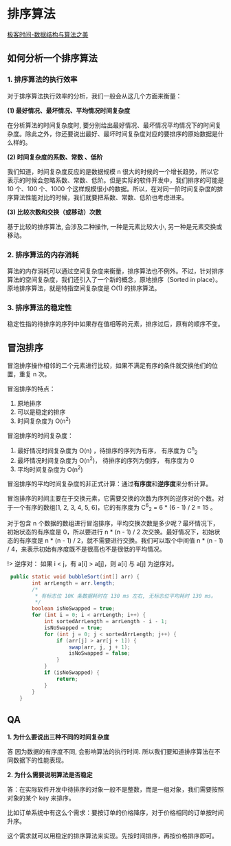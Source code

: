 

# 排序算法

[极客时间-数据结构与算法之美](https://time.geekbang.org/column/article/41802)

## 如何分析一个排序算法

### 1. 排序算法的执行效率

对于排序算法执行效率的分析，我们一般会从这几个方面来衡量：

**(1) 最好情况、最坏情况、平均情况时间复杂度** 

在分析算法的时间复杂度时, 要分别给出最好情况、最坏情况平均情况下的时间复杂度。除此之外，你还要说出最好、最坏时间复杂度对应的要排序的原始数据是什么样的。

**(2) 时间复杂度的系数、常数 、低阶**

 我们知道，时间复杂度反应的是数据规模 n 很大的时候的一个增长趋势，所以它表示的时候会忽略系数、常数、低阶。但是实际的软件开发中，我们排序的可能是 10 个、100 个、1000 个这样规模很小的数据。所以，在对同一阶时间复杂度的排序算法性能对比的时候，我们就要把系数、常数、低阶也考虑进来。 

**(3) 比较次数和交换（或移动）次数** 

基于比较的排序算法, 会涉及二种操作, 一种是元素比较大小, 另一种是元素交换或移动。

### 2.  排序算法的内存消耗
算法的内存消耗可以通过空间复杂度来衡量，排序算法也不例外。不过，针对排序算法的空间复杂度，我们还引入了一个新的概念，原地排序（Sorted in place）。原地排序算法，就是特指空间复杂度是 O(1) 的排序算法。

### 3. 排序算法的稳定性

稳定性指的待排序的序列中如果存在值相等的元素，排序过后，原有的顺序不变。



## 冒泡排序

冒泡排序操作相邻的二个元素进行比较，如果不满足有序的条件就交换他们的位置，重复 n  次。

冒泡排序的特点：

1. 原地排序
2. 可以是稳定的排序
3. 时间复杂度为  O(n<sup>2</sup>)

冒泡排序的时间复杂度：

1. 最好情况时间复杂度为 O(n) ，待排序的序列为有序， 有序度为 C<sup>n</sup><sub>2</sub>
2. 最坏情况时间复杂度为 O(n<sup>2</sup>)， 待排序的序列为倒序， 有序度为 0
3. 平均时间复杂度为 O(n<sup>2</sup>)

   

冒泡排序的平均时间复杂度的非正式计算：通过**有序度**和**逆序度**来分析计算。

冒泡排序的时间主要在于交换元素，它需要交换的次数为序列的逆序对的个数。对于一个有序的数组[1, 2, 3, 4, 5, 6]，它的有序度为 C<sup>6</sup><sub>2</sub> = 6 * (6 - 1) / 2 = 15 。

对于包含 n 个数据的数组进行冒泡排序，平均交换次数是多少呢？最坏情况下，初始状态的有序度是 0，所以要进行 n * (n - 1) / 2 次交换。最好情况下，初始状态的有序度是 n * (n - 1) / 2，就不需要进行交换。我们可以取个中间值 n * (n - 1) / 4，来表示初始有序度既不是很高也不是很低的平均情况。

!> 逆序对： 如果 i < j，有 a[i] > a[j]，则 a[i] 与 a[j] 为逆序对。

```java
 public static void bubbleSort(int[] arr) {
        int arrLength = arr.length;
        /*
         * 有标志位 10K 条数据耗时在 130 ms 左右, 无标志位平均耗时 130 ms。
         */
        boolean isNoSwapped = true;
        for (int i = 0; i < arrLength; i++) {
            int sortedArrLength = arrLength - i - 1;
            isNoSwapped = true;
            for (int j = 0; j < sortedArrLength; j++) {
                if (arr[j] > arr[j + 1]) {
                    swap(arr, j, j + 1);
                    isNoSwapped = false;
                }
            }
            if (isNoSwapped) {
                return;
            }
        }
    }
```



## QA
**1. 为什么要说出三种不同的时间复杂度**

答  因为数据的有序度不同, 会影响算法的执行时间. 所以我们要知道排序算法在不同数据下的性能表现。

**2. 为什么需要说明算法是否稳定**

答：在实际软件开发中待排序的对象一般不是整数，而是一组对象，我们需要按照对象的某个 key 来排序。

比如订单系统中有这么个需求：要按订单的价格降序，对于价格相同的订单按时间升序。

这个需求就可以用稳定的排序算法来实现。先按时间排序，再按价格排序即可。	